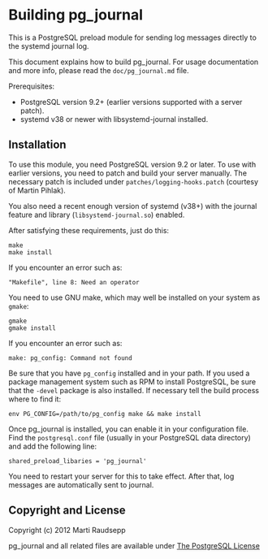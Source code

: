 Building pg\_journal
====================

This is a PostgreSQL preload module for sending log messages directly to the
systemd journal log.

This document explains how to build pg\_journal. For usage documentation and
more info, please read the `doc/pg_journal.md` file.

Prerequisites:

* PostgreSQL version 9.2+ (earlier versions supported with a server patch).
* systemd v38 or newer with libsystemd-journal installed.

Installation
------------

To use this module, you need PostgreSQL version 9.2 or later. To use with
earlier versions, you need to patch and build your server manually. The
necessary patch is included under `patches/logging-hooks.patch` (courtesy of
Martin Pihlak).

You also need a recent enough version of systemd (v38+) with the journal feature
and library (`libsystemd-journal.so`) enabled.

After satisfying these requirements, just do this:

    make
    make install

If you encounter an error such as:

    "Makefile", line 8: Need an operator

You need to use GNU make, which may well be installed on your system as
`gmake`:

    gmake
    gmake install

If you encounter an error such as:

    make: pg_config: Command not found

Be sure that you have `pg_config` installed and in your path. If you used a
package management system such as RPM to install PostgreSQL, be sure that the
`-devel` package is also installed. If necessary tell the build process where
to find it:

    env PG_CONFIG=/path/to/pg_config make && make install

Once pg\_journal is installed, you can enable it in your configuration file.
Find the `postgresql.conf` file (usually in your PostgreSQL data directory) and
add the following line:

    shared_preload_libaries = 'pg_journal'

You need to restart your server for this to take effect. After that, log
messages are automatically sent to journal.

Copyright and License
---------------------

Copyright (c) 2012 Marti Raudsepp

pg\_journal and all related files are available under [The PostgreSQL
License](http://www.opensource.org/licenses/PostgreSQL)

